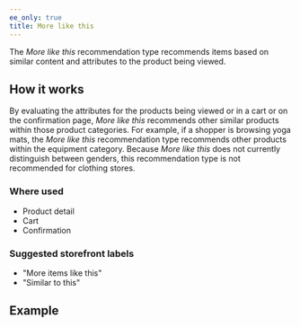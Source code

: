 ```yaml
---
ee_only: true
title: More like this
---
```


The _More like this_ recommendation type recommends items based on similar content and attributes to the product being viewed.

## How it works

By evaluating the attributes for the products being viewed or in a cart or on the confirmation page, _More like this_ recommends other similar products within those product categories. For example, if a shopper is browsing yoga mats, the _More like this_ recommendation type recommends other products within the equipment category. Because _More like this_ does not currently distinguish between genders, this recommendation type is not recommended for clothing stores.

### Where used

-  Product detail
-  Cart
-  Confirmation

### Suggested storefront labels

-  "More items like this"
-  "Similar to this"

## Example
